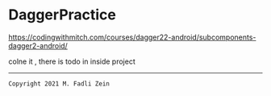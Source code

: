 # DaggerPractice
 https://codingwithmitch.com/courses/dagger22-android/subcomponents-dagger2-android/

colne it , there is todo in inside project

---

```
Copyright 2021 M. Fadli Zein
```
